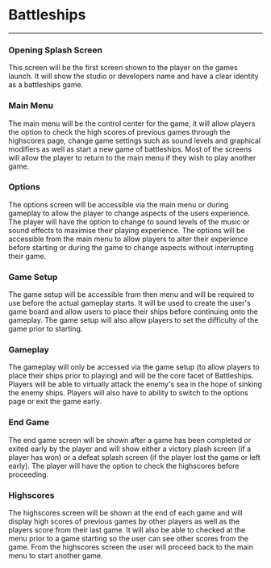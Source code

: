# Battleships

***
### Opening Splash Screen
This screen will be the first screen shown to the player on the games launch. It will show the studio or developers name and have a clear identity as a battleships game.

### Main Menu
The main menu will be the control center for the game, it will allow players the option to check the high scores of previous games through the highscores page, change game settings such as sound levels and graphical modifiers as well as start a new game of battleships. Most of the screens will allow the player to return to the main menu if they wish to play another game.

### Options
The options screen will be accessible via the main menu or during gameplay to allow the player to change aspects of the users experience. The player will have the option to change to sound levels of the music or sound effects to maximise their playing experience. The options will be accessible from the main menu to allow players to alter their experience before starting or during the game to change aspects without interrupting their game.

### Game Setup
The game setup will be accessible from then menu and will be required to use before the actual gameplay starts. It will be used to create the user's game board and allow users to place their ships before continuing onto the gameplay. The game setup will also allow players to set the difficulty of the game prior to starting.

### Gameplay
The gameplay will only be accessed via the game setup (to allow players to place their ships prior to playing) and will be the core facet of Battleships. Players will be able to virtually attack the enemy's sea in the hope of sinking the enemy ships. Players will also have to ability to switch to the options page or exit the game early.

### End Game
The end game screen will be shown after a game has been completed or exited early by the player and will show either a victory plash screen (if a player has won) or a defeat splash screen (if the player lost the game or left early). The player will have the option to check the highscores before proceeding.

### Highscores
The highscores screen will be shown at the end of each game and will display high scores of previous games by other players as well as the players score from their last game. It will also be able to checked at the menu prior to a game starting so the user can see other scores from the game. From the highscores screen the user will proceed back to the main menu to start another game.
